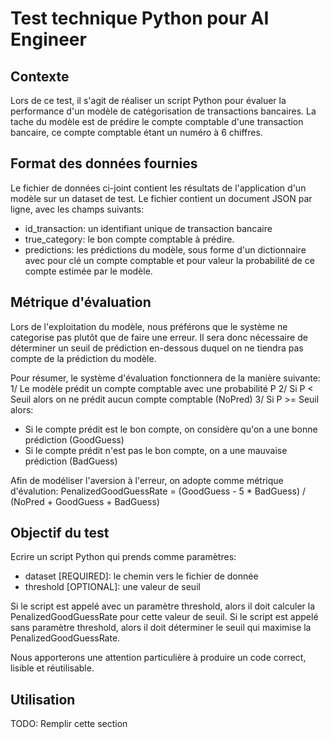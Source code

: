 # Test technique Python pour AI Engineer

## Contexte

Lors de ce test, il s'agit de réaliser un script Python pour évaluer la performance d'un modèle de catégorisation de transactions bancaires.
La tache du modèle est de prédire le compte comptable d'une transaction bancaire, ce compte comptable étant un numéro à 6 chiffres.

## Format des données fournies

Le fichier de données ci-joint contient les résultats de l'application d'un modèle sur un dataset de test. Le fichier contient un document JSON par ligne, avec les champs suivants:
- id_transaction: un identifiant unique de transaction bancaire
- true_category: le bon compte comptable à prédire.
- predictions: les prédictions du modèle, sous forme d'un dictionnaire avec pour clé un compte comptable et pour valeur la probabilité de ce compte estimée par le modèle.

## Métrique d'évaluation

Lors de l'exploitation du modèle, nous préférons que le système ne categorise pas plutôt que de faire une erreur. Il sera donc nécessaire de déterminer un seuil de prédiction en-dessous duquel on ne tiendra pas compte de la prédiction du modèle.

Pour résumer, le système d'évaluation fonctionnera de la manière suivante:
1/ Le modèle prédit un compte comptable avec une probabilité P
2/ Si P < Seuil alors on ne prédit aucun compte comptable (NoPred)
3/ Si P >= Seuil alors:
  - Si le compte prédit est le bon compte, on considère qu'on a une bonne prédiction (GoodGuess)
  - Si le compte prédit n'est pas le bon compte, on a une mauvaise prédiction (BadGuess)

Afin de modéliser l'aversion à l'erreur, on adopte comme métrique d'évalution:
PenalizedGoodGuessRate = (GoodGuess - 5 * BadGuess) / (NoPred + GoodGuess + BadGuess)


## Objectif du test

Ecrire un script Python qui prends comme paramètres:
- dataset [REQUIRED]: le chemin vers le fichier de donnée
- threshold [OPTIONAL]: une valeur de seuil

Si le script est appelé avec un paramètre threshold, alors il doit calculer la PenalizedGoodGuessRate pour cette valeur de seuil.
Si le script est appelé sans paramètre threshold, alors il doit déterminer le seuil qui maximise la PenalizedGoodGuessRate.

Nous apporterons une attention particulière à produire un code correct, lisible et réutilisable.

## Utilisation

TODO: Remplir cette section 